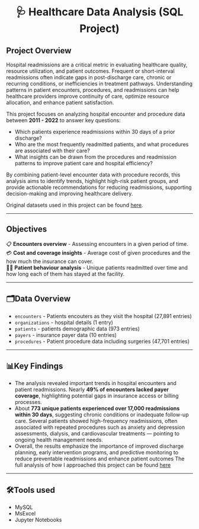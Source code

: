 <h1 align="middle">🩺 Healthcare Data Analysis (SQL Project)</h1>

## Project Overview
Hospital readmissions are a critical metric in evaluating healthcare quality, resource utilization, and patient outcomes. Frequent or short-interval readmissions often indicate gaps in post-discharge care, chronic or recurring conditions, or inefficiencies in treatment pathways. Understanding patterns in patient encounters, procedures, and readmissions can help healthcare providers improve continuity of care, optimize resource allocation, and enhance patient satisfaction.

This project focuses on analyzing hospital encounter and procedure data between **2011 - 2022** to answer key questions:
- Which patients experience readmissions within 30 days of a prior discharge?
- Who are the most frequently readmitted patients, and what procedures are associated with their care?
- What insights can be drawn from the procedures and readmission patterns to improve patient care and hospital efficiency?

By combining patient-level encounter data with procedure records, this analysis aims to identify trends, highlight high-risk patient groups, and provide actionable recommendations for reducing readmissions, supporting decision-making and improving healthcare delivery.

Original datasets used in this project can be found [here](https://mavenanalytics.io/data-playground/hospital-patient-records).

---
## Objectives
📋 **Encounters overview** - Assessing encounters in a given period of time.<br> 
💳 **Cost and coverage insights** - Average cost of given procedures and the how much the insurance can cover.<br>
🧍‍♀️ **Patient behaviour analysis** - Unique patients readmitted over time and how long each of them has stayed at the facility.<br>

---
## 🗂️Data Overview
- `encounters` - Patients encouters as they visit the hospital (27,891 entries)
- `organizations` - hospital details (1 entry)
- `patients` - patients demographic data (973 entries)
- `payers` - insurance payer data (10 entries)
- `procedures` - Patient procedure data including surgeries (47,701 entries)

---
## 📊Key Findings
- The analysis revealed important trends in hospital encounters and patient readmissions. Nearly **49% of encounters lacked payer coverage**, highlighting potential gaps in insurance access or billing processes.<br>
- About **773 unique patients experienced over 17,000 readmissions within 30 days**, suggesting chronic conditions or inadequate follow-up care. Several patients showed high-frequency readmissions, often associated with repeated procedures such as anxiety and depression assessments, dialysis, and cardiovascular treatments — pointing to ongoing health management needs.
- Overall, the results emphasize the importance of improved discharge planning, early intervention programs, and predictive monitoring to reduce preventable readmissions and enhance patient outcomes
The full analysis of how I approached this project can be found [here](https://github.com/Lilian-Waitiki/Healthcare-Analysis/blob/main/Analysis.ipynb) 
---
## 🛠️Tools used
- MySQL 
- MsExcel 
- Jupyter Notebooks
